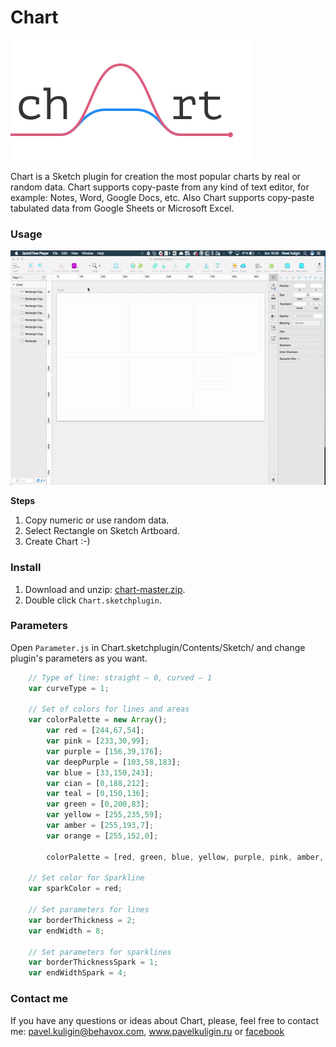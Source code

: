 # Chart

<img width="384" height="193" src="images/chart-2x.png" title="Chart promo">

Chart is a Sketch plugin for creation the most popular charts by real or random data. Chart supports copy-paste from any kind of text editor, for example: Notes, Word, Google Docs, etc. Also Chart supports copy-paste tabulated data from Google Sheets or Microsoft Excel.


### Usage

<img width="600" height="375" src="images/usage.gif" title="How to use Chart">

**Steps**

1. Copy numeric or use random data.
2. Select Rectangle on Sketch Artboard.
3. Create Chart :-)


### Install

1. Download and unzip: [chart-master.zip](https://github.com/pavelkuligin/chart/archive/master.zip).
2. Double click `Chart.sketchplugin`.


### Parameters

Open `Parameter.js` in Chart.sketchplugin/Contents/Sketch/ and change plugin's parameters as you want.

```javascript
	// Type of line: straight — 0, curved — 1
	var curveType = 1;

	// Set of colors for lines and areas
	var colorPalette = new Array();
		var red = [244,67,54];
		var pink = [233,30,99];
		var purple = [156,39,176];
		var deepPurple = [103,58,183];
		var blue = [33,150,243];
		var cian = [0,188,212];
		var teal = [0,150,136];
		var green = [0,200,83];
		var yellow = [255,235,59];
		var amber = [255,193,7];
		var orange = [255,152,0];

		colorPalette = [red, green, blue, yellow, purple, pink, amber, cian, deepPurple, teal, orange];

	// Set color for Sparkline
	var sparkColor = red;

	// Set parameters for lines
	var borderThickness = 2;
	var endWidth = 8;

	// Set parameters for sparklines
	var borderThicknessSpark = 1;
	var endWidthSpark = 4;
```


### Contact me

If you have any questions or ideas about Chart, please, feel free to contact me:
pavel.kuligin@behavox.com, www.pavelkuligin.ru or [facebook](https://www.facebook.com/profile.php?id=100008250510371)
